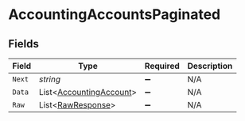 # AccountingAccountsPaginated


## Fields

| Field                                                                   | Type                                                                    | Required                                                                | Description                                                             |
| ----------------------------------------------------------------------- | ----------------------------------------------------------------------- | ----------------------------------------------------------------------- | ----------------------------------------------------------------------- |
| `Next`                                                                  | *string*                                                                | :heavy_minus_sign:                                                      | N/A                                                                     |
| `Data`                                                                  | List<[AccountingAccount](../../Models/Components/AccountingAccount.md)> | :heavy_minus_sign:                                                      | N/A                                                                     |
| `Raw`                                                                   | List<[RawResponse](../../Models/Components/RawResponse.md)>             | :heavy_minus_sign:                                                      | N/A                                                                     |